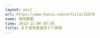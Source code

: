 ```yaml
---
layout: post
url: https://www.huxiu.com/article/22678
name: 游戏葡萄
time: 2013-11-06 07:59
title: 关于游戏渠道的十个真相
---
```

